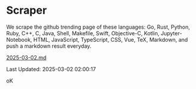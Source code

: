 # Scraper

We scrape the github trending page of these languages: Go, Rust, Python, Ruby, C++, C, Java, Shell, Makefile, Swift, Objective-C, Kotlin, Jupyter-Notebook, HTML, JavaScript, TypeScript, CSS, Vue, TeX, Markdown, and push a markdown result everyday.

[2025-03-02.md](https://github.com/cumthxy/github-trending-backup/blob/master/2025-03-02.md)

Last Updated: 2025-03-02 02:00:17


oK
